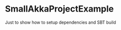 SmallAkkaProjectExample
=======================

Just to show how to setup dependencies and SBT build
